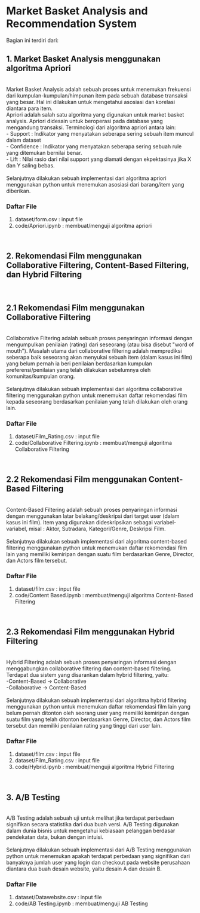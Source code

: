 # Market Basket Analysis and Recommendation System

Bagian ini terdiri dari:
<br>

## 1. Market Basket Analysis menggunakan algoritma Apriori
<br>
Market Basket Analysis adalah sebuah proses untuk menemukan frekuensi dari kumpulan-kumpulan/himpunan item pada sebuah database transaksi yang besar. Hal ini dilakukan untuk mengetahui asosiasi dan korelasi diantara para item.
<br>
Apriori adalah salah satu algoritma yang digunakan untuk market basket analysis. Apriori didesain untuk beroperasi pada database yang mengandung transaksi. Terminologi dari algoritma apriori antara lain: 
<br>
 - Support : Indikator yang menyatakan seberapa sering sebuah item muncul dalam dataset
<br> 
 - Confidence : Indikator yang menyatakan seberapa sering sebuah rule yang ditemukan bernilai benar.
<br> 
 - Lift : Nilai rasio dari nilai support yang diamati dengan ekpektasinya jika X dan Y saling bebas.
<br>
<br>
Selanjutnya dilakukan sebuah implementasi dari algoritma apriori menggunakan python untuk menemukan asosiasi dari barang/item yang diberikan.
<br>

### Daftar File
1. dataset/form.csv : input file
2. code/Apriori.ipynb : membuat/menguji algoritma apriori
<br>

## 2. Rekomendasi Film menggunakan Collaborative Filtering, Content-Based Filtering, dan Hybrid Filtering
<br>

## 2.1 Rekomendasi Film menggunakan Collaborative Filtering
<br>
Collaborative Filtering adalah sebuah proses penyaringan informasi dengan mengumpulkan penilaian (rating) dari seseorang (atau bisa disebut "word of mouth"). Masalah utama dari collaborative filtering adalah memprediksi seberapa baik seseorang akan menyukai sebuah item (dalam kasus ini film) yang belum pernah ia beri penilaian berdasarkan kumpulan preferensi/penilaian yang telah dilakukan sebelumnya oleh komunitas/kumpulan orang.
<br>
<br>
Selanjutnya dilakukan sebuah implementasi dari algoritma collaborative filtering menggunakan python untuk menemukan daftar rekomendasi film kepada seseorang berdasarkan penilaian yang telah dilakukan oleh orang lain.
<br>

### Daftar File
1. dataset/Film_Rating.csv : input file
2. code/Collaborative Filtering.ipynb : membuat/menguji algoritma Collaborative Filtering
<br>

## 2.2 Rekomendasi Film menggunakan Content-Based Filtering
<br>
Content-Based Filtering adalah sebuah proses penyaringan informasi dengan menggunakan latar belakang/deskripsi dari target user (dalam kasus ini film). Item yang digunakan dideskripsikan sebagai variabel-variabel, misal : Aktor, Sutradara, Kategori/Genre, Deskripsi Film.
<br>
<br>
Selanjutnya dilakukan sebuah implementasi dari algoritma content-based filtering menggunakan python untuk menemukan daftar rekomendasi film lain yang memiliki kemiripan dengan suatu film berdasarkan Genre, Director, dan Actors film tersebut.
<br>

### Daftar File
1. dataset/film.csv : input file
2. code/Content Based.ipynb : membuat/menguji algoritma Content-Based Filtering
<br>

## 2.3 Rekomendasi Film menggunakan Hybrid Filtering
<br>
Hybrid Filtering adalah sebuah proses penyaringan informasi dengan menggabungkan collaborative filtering dan content-based filtering.
Terdapat dua sistem yang disarankan dalam hybrid filtering, yaitu:
<br>
-Content-Based -> Collaborative
<br>
-Collaborative -> Content-Based
<br>
<br>
Selanjutnya dilakukan sebuah implementasi dari algoritma hybrid filtering menggunakan python untuk menemukan daftar rekomendasi film lain yang belum pernah ditonton oleh seorang user yang memiliki kemiripan dengan suatu film yang telah ditonton berdasarkan Genre, Director, dan Actors film tersebut dan memiliki penilaian rating yang tinggi dari user lain.
<br>

### Daftar File
1. dataset/film.csv : input file
2. dataset/Film_Rating.csv : input file
3. code/Hybrid.ipynb : membuat/menguji algoritma Hybrid Filtering
<br>

## 3. A/B Testing
<br>
A/B Testing adalah sebuah uji untuk melihat jika terdapat perbedaan signifikan secara statistika dari dua buah versi. A/B Testing digunakan dalam dunia bisnis untuk mengetahui kebiasaan pelanggan berdasar pendekatan data, bukan dengan intuisi.
<br>
<br>
Selanjutnya dilakukan sebuah implementasi dari A/B Testing menggunakan python untuk menemukan apakah terdapat perbedaan yang signifikan dari banyaknya jumlah user yang login dan checkout pada website perusahaan diantara dua buah desain website, yaitu desain A dan desain B.
<br>


### Daftar File
1. dataset/Datawebsite.csv : input file
2. code/AB Testing.ipynb : membuat/menguji AB Testing
<br>
